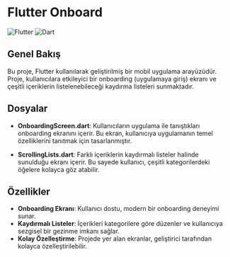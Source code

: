 # Flutter Onboard

![Flutter](https://img.shields.io/badge/Flutter-02569B?style=for-the-badge&logo=flutter&logoColor=white)
![Dart](https://img.shields.io/badge/Dart-0175C2?style=for-the-badge&logo=dart&logoColor=white)

## Genel Bakış

Bu proje, Flutter kullanılarak geliştirilmiş bir mobil uygulama arayüzüdür. Proje, kullanıcılara etkileyici bir onboarding (uygulamaya giriş) ekranı ve çeşitli içeriklerin listelenebileceği kaydırma listeleri sunmaktadır.

## Dosyalar

- **OnboardingScreen.dart**: Kullanıcıların uygulama ile tanıştıkları onboarding ekranını içerir. Bu ekran, kullanıcıya uygulamanın temel özelliklerini tanıtmak için tasarlanmıştır.

- **ScrollingLists.dart**: Farklı içeriklerin kaydırmalı listeler halinde sunulduğu ekranı içerir. Bu sayede kullanıcı, çeşitli kategorilerdeki öğelere kolayca göz atabilir.

## Özellikler

- **Onboarding Ekranı**: Kullanıcı dostu, modern bir onboarding deneyimi sunar.
- **Kaydırmalı Listeler**: İçerikleri kategorilere göre düzenler ve kullanıcıya sezgisel bir gezinme imkanı sağlar.
- **Kolay Özelleştirme**: Projede yer alan ekranlar, geliştirici tarafından kolayca özelleştirilebilir.